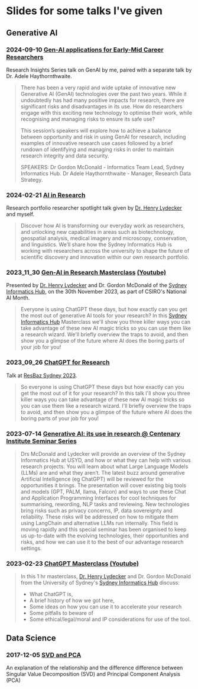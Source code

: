# Slides for some talks I've given

## Generative AI

### 2024-09-10 [Gen-AI applications for Early-Mid Career Researchers](2024-09-10%20Gen-AI%20applications%20EMCR%20Gordon%20McDonald.pdf)

Research Insights Series talk on GenAI by me, paired with a separate talk by Dr. Adele Haythornthwaite.

> There has been a very rapid and wide uptake of innovative new Generative AI (GenAI) technologies over the past two years. While it undoubtedly has had many positive impacts for research, there are significant risks and disadvantages in its use. How do researchers engage with this exciting new technology to optimise their work, while recognising and managing risks to ensure its safe use? 
>
> This session’s speakers will explore how to achieve a balance between opportunity and risk in using GenAI for research, including examples of innovative research use cases followed by a brief rundown of identifying and managing risks in order to maintain research integrity and data security.
> 
> SPEAKERS:
> Dr Gordon McDonald - Informatics Team Lead, Sydney Informatics Hub.
> Dr Adele Haythornthwaite - Manager, Research Data Strategy. 

### 2024-02-21 [AI in Research](./2024-02-21%20RP%20Researcher%20Spotlight%20AI%20in%20Research%20Henry%20Lydecker%20Gordon%20McDonald.pdf) 

Research portfolio researcher spotlight talk given by [Dr. Henry Lydecker](https://github.com/hlydecker) and myself. 

> Discover how AI is transforming our everyday work as researchers, and unlocking new capabilities in areas such as biotechnology, geospatial analysis, medical imagery and microscopy, conservation, and linguistics. We’ll share how the Sydney Informatics Hub is working with researchers across the university to shape the future of scientific discovery and innovation within our own research portfolio.


### 2023_11_30 [Gen-AI in Research Masterclass](2023_11_30-gen_ai_research_masterclass.pdf) [(Youtube)](https://www.youtube.com/watch?v=nnU8bQfR39w)

Presented by [Dr. Henry Lydecker](https://github.com/hlydecker) and Dr. Gordon McDonald of the [Sydney Informatics Hub](https://sydney.edu.au/informatics-hub), on the 30th November 2023, as part of CSIRO's National AI Month.

> Everyone is using ChatGPT these days, but how exactly can you get the most out of generative AI tools for your research?
In this [Sydney Informatics Hub](https://sydney.edu.au/informatics-hub) Masterclass we'll show you three killer ways you can take advantage of these new AI magic tricks so you can use them like a research wizard. We'll briefly overview the traps to avoid, and then show you a glimpse of the future where AI does the boring parts of your job for you! 

### 2023_09_26 [ChatGPT for Research](2023_09_26-Chat_GPT_for_Research_Gordon_McDonald.pdf)

Talk at [ResBaz Sydney 2023](https://resbaz.github.io/resbaz2023syd/).

> So everyone is using ChatGPT these days but how exactly can you get the most out of it for your research? In this talk I'll show you three killer ways you can take advantage of these new AI magic tricks so you can use them like a research wizard. I'll briefly overview the traps to avoid, and then show you a glimpse of the future where AI does the boring parts of your job for you!

### 2023-07-14 [Generative AI: its use in research @ Centenary Institute Seminar Series](2023_07_14-generative_ai_centenary.pdf)

> Drs McDonald and Lydecker will provide an overview of the Sydney Informatics Hub at USYD, and how or what they can help with various research projects. You will learn about what Large Language Models (LLMs) are and what they aren’t. The latest buzz around generative Artificial Intelligence (eg ChatGPT) will be reviewed for the opportunities it brings. The presentation will cover existing big tools and models (GPT, PALM, Ilama, Falcon) and ways to use these Chat and Application Programming Interfaces for cool techniques for summarising, rewording, NLP tasks and reviewing. New technologies bring risks such as privacy concerns, IP, data sovereignty and reliability. These risks will be addressed on how to mitigate them using LangChain and alternative LLMs run internally. This field is moving rapidly and this special seminar has been organised to keep us up-to-date with the evolving technologies, their opportunities and risks, and how we can use it to the best of our advantage research settings.

### 2023-02-23 [ChatGPT Masterclass](2023-02-23%20chatgpt_masterclass.pdf) [(Youtube)](https://www.youtube.com/watch?v=-1OIpru7dhY)

> In this 1 hr masterclass, [Dr. Henry Lydecker](https://github.com/hlydecker) and Dr. Gordon McDonald from the University of Sydney's [Sydney Informatics Hub](https://sydney.edu.au/informatics-hub) discuss:
> - What ChatGPT is, 
> - A brief history of how we got here, 
> - Some ideas on how you can use it to accelerate your research
> - Some pitfalls to beware of
> - Some ethical/legal/moral and IP considerations for use of the tool.

## Data Science

### 2017-12-05 [SVD and PCA](2017-12-05%20SVD%20and%20PCA.pdf)
An explanation of the relationship and the difference difference between Singular Value Decomposition (SVD) and Principal Component Analysis (PCA)
